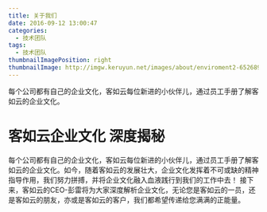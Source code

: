 ```yaml
---
title: 关于我们
date: 2016-09-12 13:00:47
categories:
  - 技术团队
tags:
  - 技术团队
thumbnailImagePosition: right
thumbnailImage: http://imgw.keruyun.net/images/about/enviroment2-6526895a70.jpg
---
```


每个公司都有自己的企业文化，客如云每位新进的小伙伴儿，通过员工手册了解客如云的企业文化。
<!-- excerpt -->


# 客如云企业文化 深度揭秘

每个公司都有自己的企业文化，客如云每位新进的小伙伴儿，通过员工手册了解客如云的企业文化。如今，随着客如云的发展壮大，企业文化发挥着不可或缺的精神指导作用，我们努力拼搏，并将企业文化融入血液践行到我们的工作中去！ 接下来，客如云的CEO-彭雷将为大家深度解析企业文化，无论您是客如云的一员，还是客如云的朋友，亦或是客如云的客户，我们都希望传递给您满满的正能量。
<!--more-->